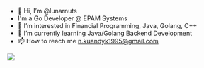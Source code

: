 - 👋 Hi, I’m @lunarnuts
- I'm a Go Developer @ EPAM Systems
- 👀 I’m interested in Financial Programming, Java, Golang, C++
- 🌱 I’m currently learning Java/Golang Backend Development
- 📫 How to reach me n.kuandyk1995@gmail.com

![](https://komarev.com/ghpvc/?username=lunarnuts)
<!---
lunarnuts/lunarnuts is a ✨ special ✨ repository because its `README.md` (this file) appears on your GitHub profile.
You can click the Preview link to take a look at your changes.
--->
